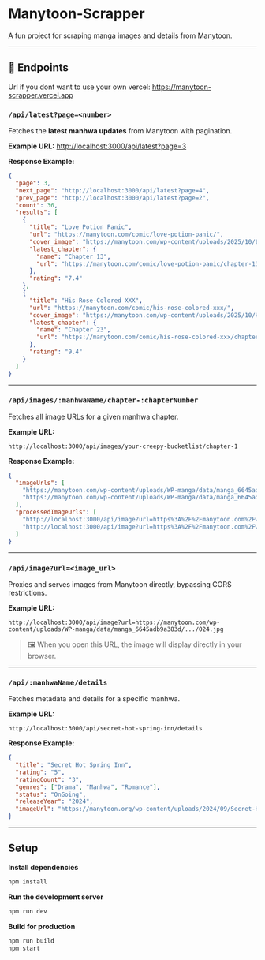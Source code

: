 # Manytoon-Scrapper

A fun project for scraping manga images and details from Manytoon.

---

## 📂 Endpoints

Url if you dont want to use your own vercel: https://manytoon-scrapper.vercel.app

### `/api/latest?page=<number>`

Fetches the **latest manhwa updates** from Manytoon with pagination.

**Example URL:**
[http://localhost:3000/api/latest?page=3](http://localhost:3000/api/latest?page=3)


**Response Example:**
```json
{
  "page": 3,
  "next_page": "http://localhost:3000/api/latest?page=4",
  "prev_page": "http://localhost:3000/api/latest?page=2",
  "count": 36,
  "results": [
    {
      "title": "Love Potion Panic",
      "url": "https://manytoon.com/comic/love-potion-panic/",
      "cover_image": "https://manytoon.com/wp-content/uploads/2025/10/Love-Potion-Panic-Manhwa-193x278-1.jpg",
      "latest_chapter": {
        "name": "Chapter 13",
        "url": "https://manytoon.com/comic/love-potion-panic/chapter-13/"
      },
      "rating": "7.4"
    },
    {
      "title": "His Rose-Colored XXX",
      "url": "https://manytoon.com/comic/his-rose-colored-xxx/",
      "cover_image": "https://manytoon.com/wp-content/uploads/2025/10/His-Rose-Colored-XXX-Manhwa-193x278-1.jpg",
      "latest_chapter": {
        "name": "Chapter 23",
        "url": "https://manytoon.com/comic/his-rose-colored-xxx/chapter-23/"
      },
      "rating": "9.4"
    }
  ]
}
````

---

### `/api/images/:manhwaName/chapter-:chapterNumber`

Fetches all image URLs for a given manhwa chapter.

**Example URL:**

```
http://localhost:3000/api/images/your-creepy-bucketlist/chapter-1
```

**Response Example:**

```json
{
  "imageUrls": [
    "https://manytoon.com/wp-content/uploads/WP-manga/data/manga_6645adb9a383d/.../001.jpg",
    "https://manytoon.com/wp-content/uploads/WP-manga/data/manga_6645adb9a383d/.../002.jpg"
  ],
  "processedImageUrls": [
    "http://localhost:3000/api/image?url=https%3A%2F%2Fmanytoon.com%2Fwp-content%2Fuploads%2F...%2F001.jpg",
    "http://localhost:3000/api/image?url=https%3A%2F%2Fmanytoon.com%2Fwp-content%2Fuploads%2F...%2F002.jpg"
  ]
}
```

---

### `/api/image?url=<image_url>`

Proxies and serves images from Manytoon directly, bypassing CORS restrictions.

**Example URL:**

```
http://localhost:3000/api/image?url=https://manytoon.com/wp-content/uploads/WP-manga/data/manga_6645adb9a383d/.../024.jpg
```

> 🖼️ When you open this URL, the image will display directly in your browser.

---

### `/api/:manhwaName/details`

Fetches metadata and details for a specific manhwa.

**Example URL:**

```
http://localhost:3000/api/secret-hot-spring-inn/details
```

**Response Example:**

```json
{
  "title": "Secret Hot Spring Inn",
  "rating": "5",
  "ratingCount": "3",
  "genres": ["Drama", "Manhwa", "Romance"],
  "status": "OnGoing",
  "releaseYear": "2024",
  "imageUrl": "https://manytoon.org/wp-content/uploads/2024/09/Secret-Hot-Spring-Inn-193x278-1.jpg"
}
```

---

## Setup

**Install dependencies**

```bash
npm install
```

**Run the development server**

```bash
npm run dev
```

**Build for production**

```bash
npm run build
npm start
```
